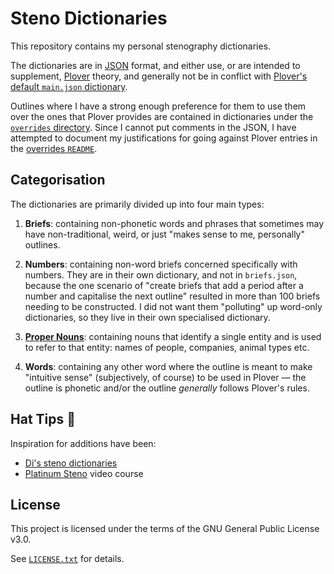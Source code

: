 # Steno Dictionaries

This repository contains my personal stenography dictionaries.

The dictionaries are in [JSON][] format, and either use, or are intended to
supplement, [Plover][] theory, and generally not be in conflict with [Plover's
default `main.json` dictionary][Plover main.json].

Outlines where I have a strong enough preference for them to use them over the
ones that Plover provides are contained in dictionaries under the
[`overrides` directory][]. Since I cannot put comments in the JSON, I have
attempted to document my justifications for going against Plover entries in
the [overrides `README`][].

## Categorisation

The dictionaries are primarily divided up into four main types:

1. **Briefs**: containing non-phonetic words and phrases that sometimes may have
   non-traditional, weird, or just "makes sense to me, personally" outlines.

2. **Numbers**: containing non-word briefs concerned specifically with numbers.
   They are in their own dictionary, and not in `briefs.json`, because the one
   scenario of "create briefs that add a period after a number and capitalise
   the next outline" resulted in more than 100 briefs needing to be constructed.
   I did not want them "polluting" up word-only dictionaries, so they live in
   their own specialised dictionary.

3. **[Proper Nouns][]**: containing nouns that identify a single entity and is
   used to refer to that entity: names of people, companies, animal types etc.

4. **Words**: containing any other word where the outline is meant to make
   "intuitive sense" (subjectively, of course) to be used in Plover — the
   outline is phonetic and/or the outline _generally_ follows Plover's rules.

## Hat Tips :tophat:

Inspiration for additions have been:

- [Di's steno dictionaries][]
- [Platinum Steno][] video course

## License

This project is licensed under the terms of the GNU General Public License v3.0.

See [`LICENSE.txt`][] for details.

[Di's steno dictionaries]: https://github.com/didoesdigital/steno-dictionaries
[JSON]: https://en.wikipedia.org/wiki/JSON
[`LICENSE.txt`]: ./LICENSE.txt
[`overrides` directory]: ./dictionaries/overrides/
[overrides `README`]: ./dicionaries/overrides/README.md
[Platinum Steno]: https://www.youtube.com/channel/UC-bfgyMjBdFuzhuL4Ff6XqA
[Plover]: http://www.openstenoproject.org/plover/
[Plover main.json]: https://github.com/openstenoproject/plover/blob/master/plover/assets/main.json
[Proper Nouns]: https://en.wikipedia.org/wiki/Proper_and_common_nouns
